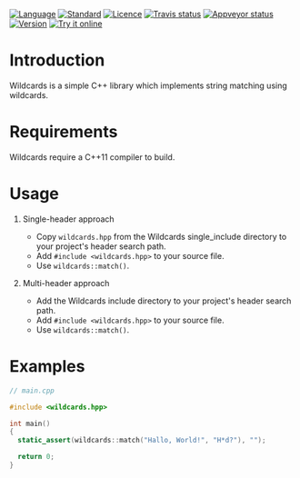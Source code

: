 [![Language](https://img.shields.io/badge/language-C++-blue.svg)](https://isocpp.org/) [![Standard](https://img.shields.io/badge/C%2B%2B-11%2F14%2F17-blue.svg)](https://en.wikipedia.org/wiki/C%2B%2B#Standardization) [![Licence](https://img.shields.io/badge/license-Boost%201.0-blue.svg)](http://www.boost.org/LICENSE_1_0.txt) [![Travis status](https://travis-ci.org/zemasoft/wildcards.svg?branch=master)](https://travis-ci.org/zemasoft/wildcards) [![Appveyor status](https://ci.appveyor.com/api/projects/status/github/zemasoft/wildcards?svg=true&branch=master)](https://ci.appveyor.com/project/zemasoft/wildcards) [![Version](https://badge.fury.io/gh/zemasoft%2Fwildcards.svg)](http://semver.org) [![Try it online](https://img.shields.io/badge/try%20it-online-blue.svg)](https://github.com/zemasoft/wildcards/tree/master/example)

Introduction
============

Wildcards is a simple C++ library which implements string matching using
wildcards.

Requirements
============

Wildcards require a C++11 compiler to build.

Usage
=====

1. Single-header approach
   * Copy `wildcards.hpp` from the Wildcards single_include directory to your
     project's header search path.
   * Add `#include <wildcards.hpp>` to your source file.
   * Use `wildcards::match()`.

2. Multi-header approach
   * Add the Wildcards include directory to your project's header search path.
   * Add `#include <wildcards.hpp>` to your source file.
   * Use `wildcards::match()`.

Examples
========

```C++
// main.cpp

#include <wildcards.hpp>

int main()
{
  static_assert(wildcards::match("Hallo, World!", "H*d?"), "");

  return 0;
}
```
